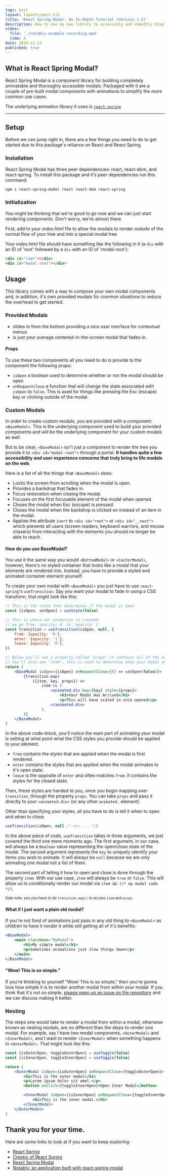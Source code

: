 ```yaml
---
tags: post
layout: layouts/post.njk
title: 'React Spring Modal: An In-Depth Tutorial (Version 1.X)'
description: How to use my new library to accessibly and smoothly display beautiful modals
video:
  file: './notably-example-recording.mp4'
  time: 4
date: 2019-11-13
published: true
---
```


## What is React Spring Modal?

React Spring Modal is a component library for building completely animatable and thoroughly accessible modals. Packaged with it are a couple of pre-built modal components with animations to simplify the more common use cases.

The underlying animation library it uses is [`react-spring`](https://www.react-spring.io/)

<hr>

## Setup

Before we can jump right in, there are a few things you need to do to get started due to this package's reliance on React and React Spring.

### Installation

React Spring Modal has three peer dependencies: react, react-dom, and react-spring. To install this package and it's peer dependencies run this command:

```bash
npm i react-spring-modal react react-dom react-spring
```

### Initialization

You might be thinking that we're good to go now and we can just start rendering components. Don't worry, we're almost there.

First, add <code label="a div with an ID of modal-root" value='<div id="modal-root">'></code> to your _index.html_ file to allow the modals to render outside of the normal flow of your tree and into a special modal tree.

Your _index.html_ file should have something like the following in it (a `div` with an ID of 'root' followed by a `div` with an ID of 'modal-root'):

```html
<div id="root"></div>
<div id="modal-root"></div>
```

## Usage

This library comes with a way to compose your own modal components and, in addition, it's own provided modals for common situations to reduce the overhead to get started.

### Provided Modals

- <code label="Bottom modal" value="<BottomModal>"></code> slides in from the bottom providing a nice user interface for contextual menus.
- <code label="Center modal" value="<CenterModal>"></code> is just your average centered-in-the-screen modal that fades in.

#### Props

To use these two components all you need to do is provide to the component the following props:

- `isOpen` a boolean used to determine whether or not the modal should be open
- `onRequestClose` a function that will change the state associated with `isOpen` to `false`. This is used for things like pressing the Esc (escape) key or clicking outside of the modal.

### Custom Modals

In order to create custom modals, you are provided with a component: `<BaseModal>`. This is the underlying component used to build your provided components and will be the underlying component for your custom modals as well.

But to be clear, `<BaseModal>` isn't just a component to render the tree you provide it to `<div id="modal-root">` through a portal. **It handles quite a few accessibility and user experience concerns that truly bring to life modals on the web**.

Here is a list of all the things that `<BaseModal>` does:

- Locks the screen from scrolling when the modal is open.
- Provides a backdrop that fades in.
- Focus restoration when closing the modal.
- Focuses on the first focusable element of the modal when opened.
- Closes the modal when Esc (escape) is pressed.
- Closes the modal when the backdrop is clicked on instead of an item in the modal.
- Applies the attribute `inert` to `<div id="root">` or `<div id="__next">` which prevents all users (screen readers, keyboard warriors, and mouse chasers) from interacting with the elements you should no longer be able to reach.

#### How do you use BaseModal?

You use it the same way you would `<BottomModal>` or `<CenterModal>`, however, there's no styled container that looks like a modal that your elements are rendered into. Instead, you have to provide a styled and animated container element yourself.

To create your own modal with `<BaseModal>` you just have to use `react-spring`'s `useTransition`. Say you want your modal to fade in using a CSS transform, that might look like this:

```jsx
// This is the state that determines if the modal is open
const [isOpen, setOpen] = useState(false)

// This is where our animation is created
// we go from `opacity: 0` to `opacity: 1`
const transition = useTransition(isOpen, null, {
	from: {opacity: '0'},
	enter: {opacity: '1'},
	leave: {opacity: '0'},
})

// Below you'll see a property called "props" it contains all of the animated styles, pass it to your `animated` component and you're all set
// You'll also see "item", this is used to determine when your modal should be rendered at all.
return (
	<BaseModal isOpen={isOpen} onRequestClose={() => setOpen(false)}>
		{transition.map(
			({item, key, props}) =>
				item && (
					<animated.div key={key} style={props}>
						<h1>Your Modal Has Arrived</h1>
						<p>This will have scaled in once opened</p>
					</animated.div>
				),
		)}
	</BaseModal>
)
```

In the above code-block, you'll notice the main part of animating your modal is setting at what point what the CSS styles you provide should be applied to your element.

- `from` contains the styles that are applied when the modal is first rendered.
- `enter` contains the styles that are applied when the modal animates to it's open state.
- `leave` is the opposite of `enter` and often matches `from`. It contains the styles for the closed state.

Then, these styles are handed to you, once you begin mapping over `transition`, through the property `props`. You can take `props` and pass it directly to your `<animated.div>` (or any other `animated.` element).

Other than specifying your styles, all you have to do is tell it when to open and when to close:

```js
useTransition(isOpen, null /* etc ... */)
```

In the above piece of code, `useTransition` takes in three arguments, we just covered the third one mere moments ago. The first argument, in our case, will always be a `Boolean` value representing the open/close state of the modal. The second argument represents the `key` to uniquely identify your items you wish to animate. It will always be `null` because we are only animating one modal not a list of them.

The second part of telling it how to open and close is done through the property `item`. With our use case, `item` will always be `true` or `false`. This will allow us to conditionally render our modal via `item && (/* my modal code */)`.

<small>Side note: yes you have to do `transition.map()` to access `item` and `props`.</small>

#### What if I just want a plain old modal?

If you're not fond of animations just pass in any old thing to `<BaseModal>` as children to have it render it while still getting all of it's benefits:

```jsx
<BaseModal>
	<main className="MyModal">
		<h1>My simple modal</h1>
		<p>Sometimes animations just slow things down</p>
	</main>
</BaseModal>
```

#### "Wow! This is so simple."

If you're thinking to yourself "Wow! This is so simple," then you're gonna love how simple it is to render another modal from within your modal. If you think that it's not so simple, <a href="https://github.com/andria-dev/react-spring-modal/issues">please open up an issue on the repository</a> and we can discuss making it better.

### Nesting

The steps one would take to render a modal from within a modal, otherwise known as nesting modals, are no different than the steps to render one modal. For example, say I have two modal components, `<OuterModal>` and `<InnerModal>`, and I want to render `<InnerModal>` when something happens in `<OuterModal>`. That might look like this:

```jsx
const [isOuterOpen, toggleOuterOpen] = useToggle(false)
const [isInnerOpen, toggleInnerOpen] = useToggle(false)

return (
	<OuterModal isOpen={isOuterOpen} onRequestClose={toggleOuterOpen}>
		<h1>This is the outer modal</h1>
		<p>Lorem ipsum dolor sit amet.</p>
		<button onClick={toggleInnerOpen}>Open Inner Modal</button>

		<InnerModal isOpen={isInnerOpen} onRequestClose={toggleInnerOpen}>
			<h1>This is the inner modal.</h1>
		</InnerModal>
	</OuterModal>
)
```

## Thank you for your time.

Here are some links to look at if you want to keep exploring:

- <a href="https://www.react-spring.io/">React Spring</a>
- <a href="https://twitter.com/0xca0a">Creator of React Spring</a>
- <a href="https://github.com/andria-dev/react-spring-modal">React Spring Modal</a>
- <a href="https://github.com/andria-dev/notably">Notably: an application built with react-spring-modal</a>

